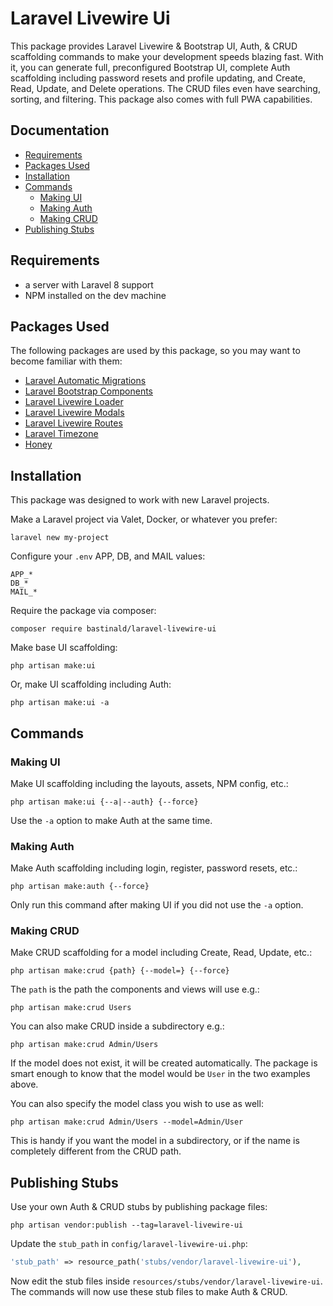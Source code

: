 # Laravel Livewire Ui

This package provides Laravel Livewire & Bootstrap UI, Auth, & CRUD scaffolding commands to make your development speeds blazing fast. With it, you can generate full, preconfigured Bootstrap UI, complete Auth scaffolding including password resets and profile updating, and Create, Read, Update, and Delete operations. The CRUD files even have searching, sorting, and filtering. This package also comes with full PWA capabilities.

## Documentation

- [Requirements](#requirements)
- [Packages Used](#packages-used)
- [Installation](#installation)
- [Commands](#commands)
    - [Making UI](#making-ui)
    - [Making Auth](#making-auth)
    - [Making CRUD](#making-crud)
- [Publishing Stubs](#publishing-stubs)

## Requirements

- a server with Laravel 8 support
- NPM installed on the dev machine

## Packages Used

The following packages are used by this package, so you may want to become familiar with them:

- [Laravel Automatic Migrations](https://github.com/bastinald/laravel-automatic-migrations)
- [Laravel Bootstrap Components](https://github.com/bastinald/laravel-bootstrap-components)
- [Laravel Livewire Loader](https://github.com/bastinald/laravel-livewire-loader)
- [Laravel Livewire Modals](https://github.com/bastinald/laravel-livewire-modals)
- [Laravel Livewire Routes](https://github.com/bastinald/laravel-livewire-routes)
- [Laravel Timezone](https://github.com/jamesmills/laravel-timezone)
- [Honey](https://github.com/lukeraymonddowning/honey)

## Installation

This package was designed to work with new Laravel projects.

Make a Laravel project via Valet, Docker, or whatever you prefer:

```console
laravel new my-project
```

Configure your `.env` APP, DB, and MAIL values:

```env
APP_*
DB_*
MAIL_*
```

Require the package via composer:

```console
composer require bastinald/laravel-livewire-ui
```

Make base UI scaffolding:

```console
php artisan make:ui
```

Or, make UI scaffolding including Auth:

```console
php artisan make:ui -a
```

## Commands

### Making UI

Make UI scaffolding including the layouts, assets, NPM config, etc.:

```console
php artisan make:ui {--a|--auth} {--force}
```

Use the `-a` option to make Auth at the same time.

### Making Auth

Make Auth scaffolding including login, register, password resets, etc.:

```console
php artisan make:auth {--force}
```

Only run this command after making UI if you did not use the `-a` option.

### Making CRUD

Make CRUD scaffolding for a model including Create, Read, Update, etc.:

```console
php artisan make:crud {path} {--model=} {--force}
```

The `path` is the path the components and views will use e.g.:

```console
php artisan make:crud Users
```

You can also make CRUD inside a subdirectory e.g.: 

```console
php artisan make:crud Admin/Users
```

If the model does not exist, it will be created automatically. The package is smart enough to know that the model would be `User` in the two examples above.

You can also specify the model class you wish to use as well:

```console
php artisan make:crud Admin/Users --model=Admin/User
```

This is handy if you want the model in a subdirectory, or if the name is completely different from the CRUD path.

## Publishing Stubs

Use your own Auth & CRUD stubs by publishing package files:

```console
php artisan vendor:publish --tag=laravel-livewire-ui
```

Update the `stub_path` in `config/laravel-livewire-ui.php`:

```php
'stub_path' => resource_path('stubs/vendor/laravel-livewire-ui'),
```

Now edit the stub files inside `resources/stubs/vendor/laravel-livewire-ui`. The commands will now use these stub files to make Auth & CRUD.
